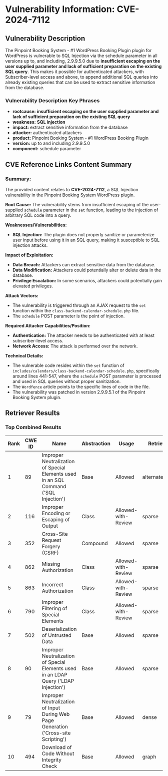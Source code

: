 # Vulnerability Information: CVE-2024-7112

## Vulnerability Description
The Pinpoint Booking System - #1 WordPress Booking Plugin plugin for WordPress is vulnerable to SQL Injection via the schedule parameter in all versions up to, and including, 2.9.9.5.0 due to **insufficient escaping on the user supplied parameter and lack of sufficient preparation on the existing SQL query**. This makes it possible for authenticated attackers, with Subscriber-level access and above, to append additional SQL queries into already existing queries that can be used to extract sensitive information from the database.

### Vulnerability Description Key Phrases
- **rootcause:** **insufficient escaping on the user supplied parameter and lack of sufficient preparation on the existing SQL query**
- **weakness:** **SQL injection**
- **impact:** extract sensitive information from the database
- **attacker:** authenticated attackers
- **product:** Pinpoint Booking System - #1 WordPress Booking Plugin
- **version:** up to and including 2.9.9.5.0
- **component:** schedule parameter

## CVE Reference Links Content Summary
### Summary:
The provided content relates to **CVE-2024-7112**, a SQL Injection vulnerability in the Pinpoint Booking System WordPress plugin.

**Root Cause:** The vulnerability stems from insufficient escaping of the user-supplied `schedule` parameter in the `set` function, leading to the injection of arbitrary SQL code into a query.

**Weaknesses/Vulnerabilities:**
*   **SQL Injection:** The plugin does not properly sanitize or parameterize user input before using it in an SQL query, making it susceptible to SQL injection attacks.

**Impact of Exploitation:**
*   **Data Breach:** Attackers can extract sensitive data from the database.
*   **Data Modification:** Attackers could potentially alter or delete data in the database.
*   **Privilege Escalation:** In some scenarios, attackers could potentially gain elevated privileges.

**Attack Vectors:**
*   The vulnerability is triggered through an AJAX request to the `set` function within the `class-backend-calendar-schedule.php` file.
*   The `schedule` POST parameter is the point of injection.

**Required Attacker Capabilities/Position:**
*   **Authentication:** The attacker needs to be authenticated with at least subscriber-level access.
*   **Network Access:** The attack is performed over the network.

**Technical Details:**
* The vulnerable code resides within the `set` function of `includes/calendars/class-backend-calendar-schedule.php`, specifically around lines 441-547, where the `schedule` POST parameter is processed and used in SQL queries without proper sanitization.
* The `Wordfence` article points to the specific lines of code in the file.
*   The vulnerability was patched in version 2.9.9.5.1 of the Pinpoint Booking System plugin.

## Retriever Results

### Top Combined Results

| Rank | CWE ID | Name | Abstraction | Usage  | Retrievers | Individual Scores |
|------|--------|------|-------------|-------|------------|-------------------|
| 1 | 89 | Improper Neutralization of Special Elements used in an SQL Command ('SQL Injection') | Base | Allowed | alternate_terms | 1.000 |
| 2 | 116 | Improper Encoding or Escaping of Output | Class | Allowed-with-Review | sparse | 0.611 |
| 3 | 352 | Cross-Site Request Forgery (CSRF) | Compound | Allowed | sparse | 0.563 |
| 4 | 862 | Missing Authorization | Class | Allowed-with-Review | sparse | 0.537 |
| 5 | 863 | Incorrect Authorization | Class | Allowed-with-Review | sparse | 0.536 |
| 6 | 790 | Improper Filtering of Special Elements | Class | Allowed-with-Review | sparse | 0.521 |
| 7 | 502 | Deserialization of Untrusted Data | Base | Allowed | sparse | 0.519 |
| 8 | 90 | Improper Neutralization of Special Elements used in an LDAP Query ('LDAP Injection') | Base | Allowed | sparse | 0.518 |
| 9 | 79 | Improper Neutralization of Input During Web Page Generation ('Cross-site Scripting') | Base | Allowed | dense | 0.483 |
| 10 | 494 | Download of Code Without Integrity Check | Base | Allowed | graph | 0.002 |

